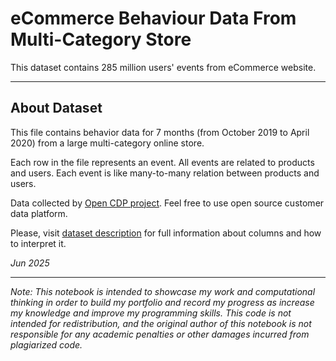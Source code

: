 # eCommerce Behaviour Data From Multi-Category Store

This dataset contains 285 million users' events from eCommerce website.

***

## About Dataset

This file contains behavior data for 7 months (from October 2019 to April 2020) from a large multi-category online store.

Each row in the file represents an event. All events are related to products and users. Each event is like many-to-many relation between products and users.

Data collected by [Open CDP project](https://rees46.com/en/open-cdp). Feel free to use open source customer data platform.

Please, visit [dataset description](https://www.kaggle.com/datasets/mkechinov/ecommerce-behavior-data-from-multi-category-store) for full information about columns and how to interpret it.
 
_Jun 2025_

***

_Note: This notebook is intended to showcase my work and computational thinking in order to build my portfolio and record my progress as increase my knowledge and improve my programming skills. This code is not intended for redistribution, and the original author of this notebook is not responsible for any academic penalties or other damages incurred from plagiarized code._
